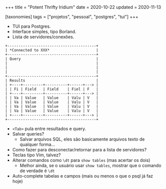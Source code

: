 +++
title = "Potent Thrifty Iridium"
date = 2020-10-22
updated = 2020-11-13

[taxonomies]
tags = ["projetos", "pessoal", "postgres", "tui"]
+++ 

- TUI para Postgres.
- Interface simples, tipo Borland.
- Lista de servidores/conexões.

```
+----------------------------------------+
| *Connected to XXX*                     |
+----------------------------------------+
| Query                                  |
|                                        |
|                                        |
|                                        |
+----------------------------------------+
| Results                                |
| +----+---------+----------+------+---> |
| | Fi | Field   | Field    | Fiel | F   |
| +----+---------+----------+------+---> |
| | Va | Value   | Value    | Valu | V   |
| | Va | Value   | Value    | Valu | V   |
| | Va | Value   | Value    | Valu | V   |
| | Va | Value   | Value    | Valu | V   |
| +----+---------+----------+------+---> |
+----------------------------------------+
```

- `<Tab>` pula entre resultados e query.
- Salvar queries?
   - Salvar arquivos SQL, eles são basicamente arquivos texto de qualquer
       forma...
- Como fazer para desconectar/retornar para a lista de servidores?
- Teclas tipo Vim, talvez?
- Alterar comandos como `\dt` para `show tables` (mas acertar os dois)
   - Melhor ainda, se o usuário usar `show tables`, mostrar que o comando de
       verdade é `\dt`
- Auto-complete tabelas e campos (mais ou menos o que o psql já faz hoje)

<!--
vim:spelllang=pt:
--> 
